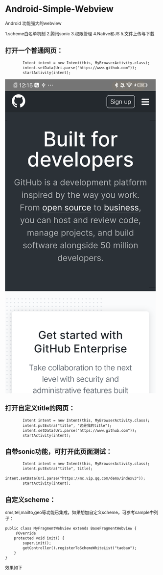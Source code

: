 # Android-Simple-Webview
Android 功能强大的webview

1.scheme白名单机制
2.腾讯sonic
3.权限管理
4.Native和JS
5.文件上传与下载


## 打开一个普通网页：
```
		Intent intent = new Intent(this, MyBrowserActivity.class);
        intent.setData(Uri.parse("https://www.github.com"));
        startActivity(intent);
```
![普通网页](images/Screenshot_2020_0608_121550.png)

## 打开自定义title的网页：
```
		Intent intent = new Intent(this, MyBrowserActivity.class);
        intent.putExtra("title", "这是我的title");
        intent.setData(Uri.parse("https://www.github.com"));
        startActivity(intent);
```

## 自带sonic功能，可打开此页面测试：
```
		Intent intent = new Intent(this, MyBrowserActivity.class);
        intent.putExtra("title", title);
        intent.setData(Uri.parse("https://mc.vip.qq.com/demo/indexv3"));
        startActivity(intent);
```
## 自定义scheme：
sms,tel,mailto,geo等功能已集成，如果想加自定义scheme，可参考sample中列子：
```
public class MyFragmentWebview extends BaseFragmentWebview {
	 @Override
    protected void init() {
        super.init();
        getController().registerToSchemeWhiteList("taobao");
    }
}

```
效果如下